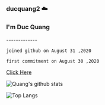 ### ducquang2 ☁️

<h3>I'm Duc Quang</h3>
-------------

```
joined github on August 31 ,2020

first commitment on August 30 ,2020
```

[Click Here](https://www.linkedin.com/in/duc-quang/)

![Quang's github stats](https://github-readme-stats.vercel.app/api?username=ducquang2&show_icons=true&theme=merko)


![Top Langs](https://github-readme-stats.vercel.app/api/top-langs/?username=ducquang2&layout=compact)
